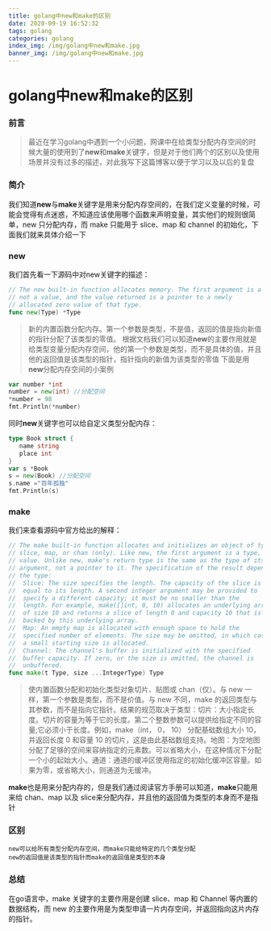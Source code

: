 ```yaml
---
title: golang中new和make的区别
date: 2020-09-19 16:52:32
tags: golang
categories: golang
index_img: /img/golang中new和make.jpg
banner_img: /img/golang中new和make.jpg
---
```


# golang中new和make的区别

### 前言
> 最近在学习golang中遇到一个小问题，网课中在给类型分配内存空间的时候大量的使用到了**new**和**make**关键字，但是对于他们两个的区别以及使用场景并没有过多的描述，对此我写下这篇博客以便于学习以及以后的复盘

### 简介
我们知道**new**与**make**关键字是用来分配内存空间的，在我们定义变量的时候，可能会觉得有点迷惑，不知道应该使用哪个函数来声明变量，其实他们的规则很简单，new 只分配内存，而 make 只能用于 slice、map 和 channel 的初始化，下面我们就来具体介绍一下

### new
我们首先看一下源码中对new关键字的描述：
```go
// The new built-in function allocates memory. The first argument is a type,
// not a value, and the value returned is a pointer to a newly
// allocated zero value of that type.
func new(Type) *Type
```
>新的内置函数分配内存。第一个参数是类型，不是值，返回的值是指向新值的指针分配了该类型的零值。
>根据文档我们可以知道**new**的主要作用就是给类型变量分配内存空间，他的第一个参数是类型，而不是具体的值，并且他的返回值是该类型的指针，指针指向的新值为该类型的零值
>下面是用**new**分配内存空间的小案例
```go
var number *int
number = new(int) //分配空间
*number = 98
fmt.Println(*number)
```
同时**new**关键字也可以给自定义类型分配内存：
```go
type Book struct {
   name string
   place int
}
var s *Book
s = new(Book) //分配空间
s.name ="百年孤独"
fmt.Println(s)
```
### make
我们来查看源码中官方给出的解释：
```go
// The make built-in function allocates and initializes an object of type
// slice, map, or chan (only). Like new, the first argument is a type, not a
// value. Unlike new, make's return type is the same as the type of its
// argument, not a pointer to it. The specification of the result depends on
// the type:
//	Slice: The size specifies the length. The capacity of the slice is
//	equal to its length. A second integer argument may be provided to
//	specify a different capacity; it must be no smaller than the
//	length. For example, make([]int, 0, 10) allocates an underlying array
//	of size 10 and returns a slice of length 0 and capacity 10 that is
//	backed by this underlying array.
//	Map: An empty map is allocated with enough space to hold the
//	specified number of elements. The size may be omitted, in which case
//	a small starting size is allocated.
//	Channel: The channel's buffer is initialized with the specified
//	buffer capacity. If zero, or the size is omitted, the channel is
//	unbuffered.
func make(t Type, size ...IntegerType) Type
```
>使内置函数分配和初始化类型对象切片、贴图或 chan（仅）。与 new 一样，第一个参数是类型，而不是价值。与 new 不同，make 的返回类型与其参数，而不是指向它指针。结果的规范取决于类型：切片：大小指定长度。切片的容量为等于它的长度。第二个整数参数可以提供给指定不同的容量;它必须小于长度。例如，make（int， 0， 10） 分配基础数组大小 10，并返回长度 0 和容量 10 的切片，这是由此基础数组支持。地图：为空地图分配了足够的空间来容纳指定的元素数。可以省略大小，在这种情况下分配一个小的起始大小。通道：通道的缓冲区使用指定的初始化缓冲区容量。如果为零，或省略大小，则通道为无缓冲。

**make**也是用来分配内存的，但是我们通过阅读官方手册可以知道，**make**只能用来给 chan、map 以及 slice来分配内存，并且他的返回值为类型的本身而不是指针

### 区别
	new可以给所有类型分配内存空间，而make只能给特定的几个类型分配
	new的返回值是该类型的指针而make的返回值是类型的本身

### 总结
在go语言中，make 关键字的主要作用是创建 slice、map 和 Channel 等内置的数据结构，而 new 的主要作用是为类型申请一片内存空间，并返回指向这片内存的指针。